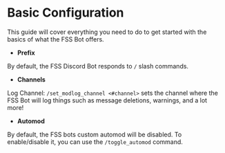 # Basic Configuration

This guide will cover everything you need to do to get started with the basics of what the FSS Bot offers.

- **Prefix**

By default, the FSS Discord Bot responds to ``/`` slash commands.

- **Channels**

Log Channel: ``/set_modlog_channel <#channel>`` sets the channel where the FSS Bot will log things such as message deletions, warnings, and a lot more!

- **Automod**

By default, the FSS bots custom automod will be disabled. To enable/disable it, you can use the ``/toggle_automod`` command.
